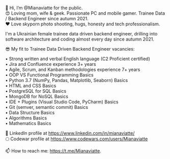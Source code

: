 👋 Hi, I’m @Mianaviatte for the public.  
😍 Loving mom, wife & geek. Passionate PC and mobile gamer. Trainee Data / Backend Engineer since autumn 2021.  
❤️ Love skyporn photo shooting, hugs, honesty and tech professionalism.  

I'm a Ukrainian female trainee data driven backend engineer, drilling into software architecture and coding almost every day since autumn 2021. 

😎 My fit to Trainee Data Driven Backend Engineer vacancies:  

• Strong written and verbal English language (C2 Proficient certified)  
• Jira and Confluence experience 3+ years  
• Agile, Scrum, and Kanban methodologies experience 7+ years  
• OOP VS Functional Programming Basics  
• Python 3.7 (NumPy, Pandas, Matplotlib, Seaborn) Basics  
• HTML and CSS Basics  
• PostgreSQL for SQL Basics  
• MongoDB for NoSQL Basics  
• IDE + Plugins (Visual Studio Code, PyCharm) Basics  
• Git (semver, semantic commit) Basics  
• Data Structure Basics  
• Algorithms Basics  
• Mathematics Basics  

🔮 LinkedIn profile at https://www.linkedin.com/in/mianaviatte/  
🌕 Codewar profile at https://www.codewars.com/users/Mianaviatte

📫 How to reach me: https://t.me/Mianaviatte.  


<!---
Mianaviatte/Mianaviatte is a ✨ special ✨ repository because its `README.md` (this file) appears on your GitHub profile.
You can click the Preview link to take a look at your changes.
--->
